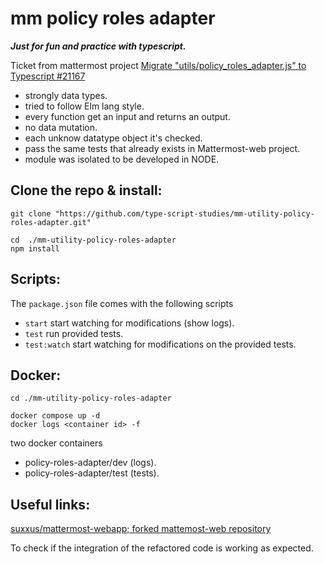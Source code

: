 # mm policy roles adapter

***Just for fun and practice with typescript.***

Ticket from mattermost project [Migrate "utils/policy_roles_adapter.js" to Typescript #21167](https://github.com/mattermost/mattermost-server/issues/21167)


* strongly data types.
* tried to follow Elm lang style.
* every function get an input and returns an output.
* no data mutation.
* each unknow datatype object it's checked.
* pass the same tests that already exists in Mattermost-web project.
* module was isolated to be developed in NODE.

## Clone the repo & install:
```
git clone "https://github.com/type-script-studies/mm-utility-policy-roles-adapter.git"

cd  ./mm-utility-policy-roles-adapter
npm install
```
## Scripts:
The `package.json` file comes with the following scripts

* `start` start watching for modifications (show logs).
* `test` run provided tests.
* `test:watch` start watching for modifications on the provided tests.

## Docker:
```
cd ./mm-utility-policy-roles-adapter

docker compose up -d
docker logs <container id> -f
```
two docker containers
* policy-roles-adapter/dev (logs).
* policy-roles-adapter/test (tests).

## Useful links:
[suxxus/mattermost-webapp; forked mattemost-web repository](https://github.com/suxxus/mattermost-webapp/blob/Feature/policy-roles-adapter-poc/utils/policy_roles_adapter.ts)

To check if the integration of the refactored code is working as expected.
